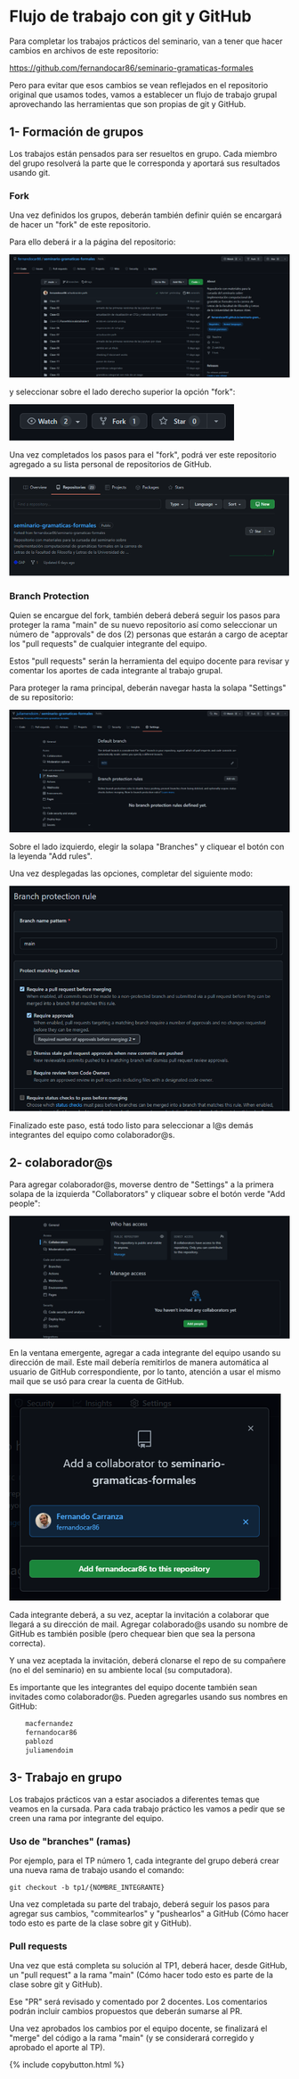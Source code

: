 # Flujo de trabajo con git y GitHub

Para completar los trabajos prácticos del seminario, van a tener que hacer cambios en archivos de este repositorio:

https://github.com/fernandocar86/seminario-gramaticas-formales

Pero para evitar que esos cambios se vean reflejados en el repositorio original que usamos todes, vamos a establecer un flujo de trabajo grupal aprovechando las herramientas que son propias de git y GitHub.


## 1- Formación de grupos

Los trabajos están pensados para ser resueltos en grupo. Cada miembro del grupo resolverá la parte que le corresponda y aportará sus resultados usando git.

### Fork

Una vez definidos los grupos, deberán también definir quién se encargará de hacer un "fork" de este repositorio.

Para ello deberá ir a la página del repositorio:

![](2022-03-06-20-14-37.png)

y seleccionar sobre el lado derecho superior la opción "fork":

![](2022-03-06-20-16-01.png)

Una vez completados los pasos para el "fork", podrá ver este repositorio agregado a su lista personal de repositorios de GitHub.

![](2022-03-06-20-19-01.png)


### Branch Protection

Quien se encargue del fork, también deberá deberá seguir los pasos para proteger la rama "main" de su nuevo repositorio así como seleccionar un número de "approvals" de dos (2) personas que estarán a cargo de aceptar los "pull requests" de cualquier integrante del equipo.

Estos "pull requests" serán la herramienta del equipo docente para revisar y comentar los aportes de cada integrante al trabajo grupal.

Para proteger la rama principal, deberán navegar hasta la solapa "Settings" de su repositorio:

![](2022-03-06-20-53-51.png)

Sobre el lado izquierdo, elegir la solapa "Branches" y cliquear el botón con la leyenda "Add rules".

Una vez desplegadas las opciones, completar del siguiente modo:

![](2022-03-06-20-32-10.png)

Finalizado este paso, está todo listo para seleccionar a l@s demás integrantes del equipo como colaborador@s.

## 2- colaborador@s

Para agregar colaborador@s, moverse dentro de "Settings" a la primera solapa de la izquierda "Collaborators" y cliquear sobre el botón verde "Add people":

![](2022-03-06-20-37-56.png)

En la ventana emergente, agregar a cada integrante del equipo usando su dirección de mail. Este mail debería remitirlos de manera automática al usuario de GitHub correspondiente, por lo tanto, atención a usar el mismo mail que se usó para crear la cuenta de GitHub.

![](2022-03-06-20-40-09.png)

Cada integrante deberá, a su vez, aceptar la invitación a colaborar que llegará a su dirección de mail. Agregar colaborado@s usando su nombre de GitHub es también posible (pero chequear bien que sea la persona correcta).

Y una vez aceptada la invitación, deberá clonarse el repo de su compañere (no el del seminario) en su ambiente local (su computadora).

Es importante que les integrantes del equipo docente también sean invitades como colaborador@s. Pueden agregarles usando sus nombres en GitHub:

        macfernandez
        fernandocar86
        pablozd
        juliamendoim


## 3- Trabajo en grupo

Los trabajos prácticos van a estar asociados a diferentes temas que veamos en la cursada. Para cada trabajo práctico les vamos a pedir que se creen una rama por integrante del equipo.

### Uso de "branches" (ramas)

Por ejemplo, para el TP número 1, cada integrante del grupo deberá crear una nueva rama de trabajo usando el comando:

```{bash}
git checkout -b tp1/{NOMBRE_INTEGRANTE}
```

Una vez completada su parte del trabajo, deberá seguir los pasos para agregar sus cambios, "commitearlos" y "pushearlos" a GitHub (Cómo hacer todo esto es parte de la clase sobre git y GitHub).

### Pull requests

Una vez que está completa su solución al TP1, deberá hacer, desde GitHub, un "pull request" a la rama "main" (Cómo hacer todo esto es parte de la clase sobre git y GitHub).

Ese "PR" será revisado y comentado por 2 docentes. Los comentarios podrán incluir cambios propuestos que deberán sumarse al PR.

Una vez aprobados los cambios por el equipo docente, se finalizará el "merge" del código a la rama "main" (y se considerará corregido y aprobado el aporte al TP).

{% include copybutton.html %}

